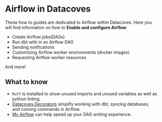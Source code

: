 # Airflow in Datacoves

These how to guides are dedicated to Airflow within Datacoves. Here you will find information on how to **Enable and configure Airflow**

* Create Airflow jobs(DAGs)
* Run dbt with in an Airflow DAG
* Sending notifications
* Customizing Airflow worker environments (docker images)
* Requesting Airflow worker resources

And more! 

## What to know
- `Ruff` is installed to show unused imports and unused variables as well as python linting. 
- [Datacoves Decorators](/reference/airflow/datacoves-decorators.md) simplify working with dbt, syncing databases, and running commands in Airflow.
- [My Airflow](/how-tos/my_airflow/README.md) can help speed up your DAG writing experience.